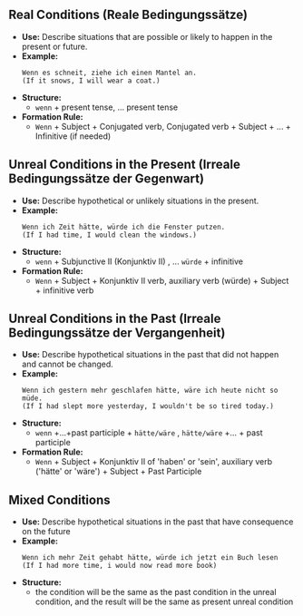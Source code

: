 ## Real Conditions (Reale Bedingungssätze)

- **Use:** Describe situations that are possible or likely to happen in the present or future.
- **Example:**
    ```
	Wenn es schneit, ziehe ich einen Mantel an.
	(If it snows, I will wear a coat.)
	```
- **Structure:**
    - `wenn` + present tense, ... present tense
- **Formation Rule:**
    - `Wenn` + Subject + Conjugated verb, Conjugated verb + Subject + ... + Infinitive (if needed)

## Unreal Conditions in the Present (Irreale Bedingungssätze der Gegenwart)

- **Use:** Describe hypothetical or unlikely situations in the present.
- **Example:**    
    ```
    Wenn ich Zeit hätte, würde ich die Fenster putzen. 
    (If I had time, I would clean the windows.)
    ```
- **Structure:**
    - `wenn` + Subjunctive II (Konjunktiv II) , ... `würde` + infinitive
- **Formation Rule:**
    - `Wenn` + Subject + Konjunktiv II verb, auxiliary verb (würde) + Subject + infinitive verb

## Unreal Conditions in the Past (Irreale Bedingungssätze der Vergangenheit)

- **Use:** Describe hypothetical situations in the past that did not happen and cannot be changed.
- **Example:**
    ```
    Wenn ich gestern mehr geschlafen hätte, wäre ich heute nicht so müde.
    (If I had slept more yesterday, I wouldn't be so tired today.)
    ```
- **Structure:**
    - `wenn` +...+past participle + `hätte/wäre` , `hätte/wäre` +... + past participle
- **Formation Rule:**
    - `Wenn` + Subject + Konjunktiv II of 'haben' or 'sein', auxiliary verb ('hätte' or 'wäre') + Subject + Past Participle
## Mixed Conditions 

- **Use:** Describe hypothetical situations in the past that have consequence on the future
- **Example:**
    ```
    Wenn ich mehr Zeit gehabt hätte, würde ich jetzt ein Buch lesen
    (If I had more time, i would now read more book)
    ```
- **Structure:**
    -  the condition will be the same as the past condition in the unreal condition, and the result will be the same as present unreal condition


